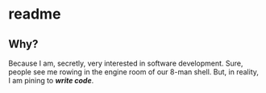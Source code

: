 # readme

## Why?
Because I am, secretly, very interested in software development.
Sure, people see me rowing in the engine room of our 8-man shell.
But, in reality, I am pining to **_write code_**.

